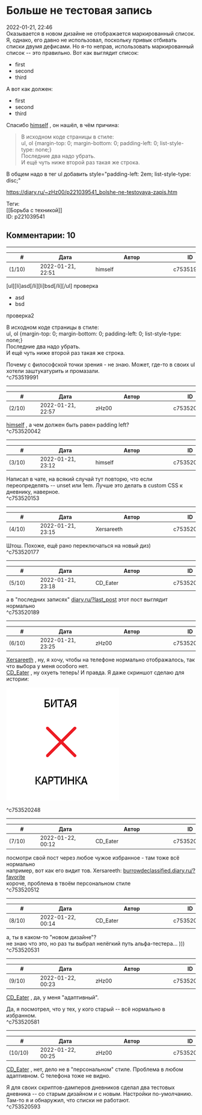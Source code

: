 Больше не тестовая запись
=========================

  
2022-01-21, 22:46  
 Оказывается в новом дизайне не отображается маркированный список. Я, однако, его давно не использовал, поскольку привык отбивать списки двумя дефисами. Но я-то неправ, использовать маркированный список -- это правильно. Вот как выглядит список:   
   
 * first
* second
* third

   
   
 А вот как должен:   
   
 * first
* second
* third

   
   
   
 Спасибо  [himself](https://himself.diary.ru "void")  , он нашёл, в чём причина:   
   
 
>  В исходном коде страницы в стиле:   
>  ul, ol {margin-top: 0; margin-bottom: 0; padding-left: 0; list-style-type: none;}   
>  Последние два надо убрать.   
>  И ещё чуть ниже второй раз такая же строка. 

   
   
 В общем надо в тег ul добавить style="padding-left: 2em; list-style-type: disc;"   
  
<https://diary.ru/~zHz00/p221039541_bolshe-ne-testovaya-zapis.htm>  
  
Теги:  
[[Борьба с техникой]]  
ID: p221039541  


Комментарии: 10
---------------

  


---



|         #         |              Дата              |                     Автор                     |           ID           |
| --- | --- | --- | --- |
| (1/10) | 2022-01-21, 22:51 | himself | c753519991 |

  
 [ul][li]asd[/li][li]bsd[/li][/ul] проверка   
   
 * asd
* bsd

 проверка2   
   
 В исходном коде страницы в стиле:   
 ul, ol {margin-top: 0; margin-bottom: 0; padding-left: 0; list-style-type: none;}   
 Последние два надо убрать.   
 И ещё чуть ниже второй раз такая же строка.   
   
 Почему с философской точки зрения - не знаю. Может, где-то в своих ul хотели заштукатурить и промазали.   
 ^c753519991

---



|         #         |              Дата              |                     Автор                     |           ID           |
| --- | --- | --- | --- |
| (2/10) | 2022-01-21, 22:57 | zHz00 | c753520042 |

  
  [himself](https://himself.diary.ru "void")  , а чем должен быть равен padding left?   
 ^c753520042

---



|         #         |              Дата              |                     Автор                     |           ID           |
| --- | --- | --- | --- |
| (3/10) | 2022-01-21, 23:12 | himself | c753520153 |

  
 Написал в чате, на всякий случай тут повторю, что если переопределять -- unset или 1em. Лучше это делать в custom CSS к дневнику, наверное.   
 ^c753520153

---



|         #         |              Дата              |                     Автор                     |           ID           |
| --- | --- | --- | --- |
| (4/10) | 2022-01-21, 23:15 | Xersareeth | c753520177 |

  
 Штош. Похоже, ещё рано переключаться на новый диз)   
 ^c753520177

---



|         #         |              Дата              |                     Автор                     |           ID           |
| --- | --- | --- | --- |
| (5/10) | 2022-01-21, 23:18 | CD\_Eater | c753520189 |

  
 а в "последних записях"  [diary.ru/?last\_post](https://diary.ru/?last_post)  этот пост выглядит нормально   
 ^c753520189

---



|         #         |              Дата              |                     Автор                     |           ID           |
| --- | --- | --- | --- |
| (6/10) | 2022-01-21, 23:25 | zHz00 | c753520248 |

  
  [Xersareeth](https://BurrowDeclassified.diary.ru "One more fang")  , ну, я хочу, чтобы на телефоне нормально отображалось, так что выбора у меня особого нет.   
  [CD\_Eater](https://cd-eater.diary.ru "Записки ДискоЕда")  , ну охуеть теперь! И правда. Я даже скриншот сделаю для истории:   
   
   [![](pics/9a5297bbd979t.jpg)](https://c.radikal.ru/c28/2201/ad/9a5297bbd979.png)    
    
 ^c753520248

---



|         #         |              Дата              |                     Автор                     |           ID           |
| --- | --- | --- | --- |
| (7/10) | 2022-01-22, 00:12 | CD\_Eater | c753520512 |

  
 посмотри свой пост через любое чужое избранное - там тоже всё нормально   
 например, вот как его видит тов. Xersareeth:  [burrowdeclassified.diary.ru/?favorite](https://burrowdeclassified.diary.ru/?favorite)    
 короче, проблема в твоём персональном стиле   
 ^c753520512

---



|         #         |              Дата              |                     Автор                     |           ID           |
| --- | --- | --- | --- |
| (8/10) | 2022-01-22, 00:14 | CD\_Eater | c753520531 |

  
 а, ты в каком-то "новом дизайне"?   
 не знаю что это, но раз ты выбрал нелёгкий путь альфа-тестера... )))   
 ^c753520531

---



|         #         |              Дата              |                     Автор                     |           ID           |
| --- | --- | --- | --- |
| (9/10) | 2022-01-22, 00:23 | zHz00 | c753520581 |

  
  [CD\_Eater](https://cd-eater.diary.ru "Записки ДискоЕда")  , да, у меня "адаптивный".   
   
 Да, я посмотрел, что у тех, у кого старый -- всё нормально в избранном.   
 ^c753520581

---



|         #         |              Дата              |                     Автор                     |           ID           |
| --- | --- | --- | --- |
| (10/10) | 2022-01-22, 00:25 | zHz00 | c753520593 |

  
  [CD\_Eater](https://cd-eater.diary.ru "Записки ДискоЕда")  , нет, дело не в "персональном" стиле. Проблема в любом адаптивном. С телефона тоже не видно.   
   
 Я для своих скриптов-дамперов дневников сделал два тестовых дневника -- со старым дизайном и с новым. Настройки по-умолчанию. Там-то я и обнаружил, что списки не работают.   
 ^c753520593